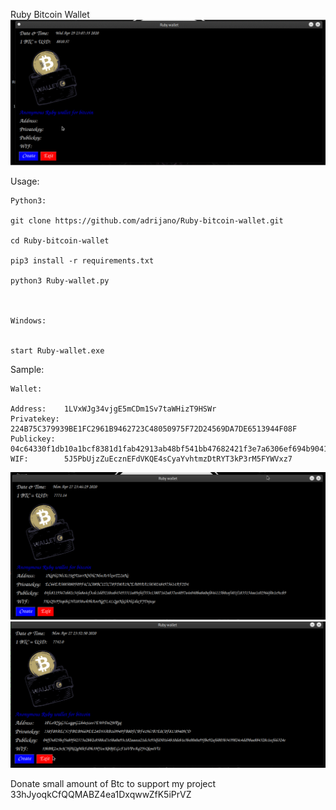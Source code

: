 Ruby Bitcoin Wallet
![Ruby wallet](n1.gif)

Usage:

```
Python3:

git clone https://github.com/adrijano/Ruby-bitcoin-wallet.git

cd Ruby-bitcoin-wallet

pip3 install -r requirements.txt

python3 Ruby-wallet.py



Windows:


start Ruby-wallet.exe

```
Sample:

```
Wallet: 

Address:    1LVxWJg34vjgE5mCDm1Sv7taWHizT9HSWr
Privatekey: 224B75C379939BE1FC2961B9462723C48050975F72D24569DA7DE6513944F08F
Publickey:  04c64330f1db10a1bcf8381d1fab42913ab48bf541bb47682421f3e7a6306ef694b9041f2f582691a29c504ba0d082cd15804116bccda5d65a0cb8e94369c69bd7
WIF:        5J5PbUjzZuEcznEFdVKQE4sCyaYvhtmzDtRYT3kP3rM5FYWVxz7
```
![Ruby wallet](no.png)
![Ruby wallet](no2.png)


Donate small amount of Btc to support my project 33hJyoqkCfQQMABZ4ea1DxqwwZfK5iPrVZ


